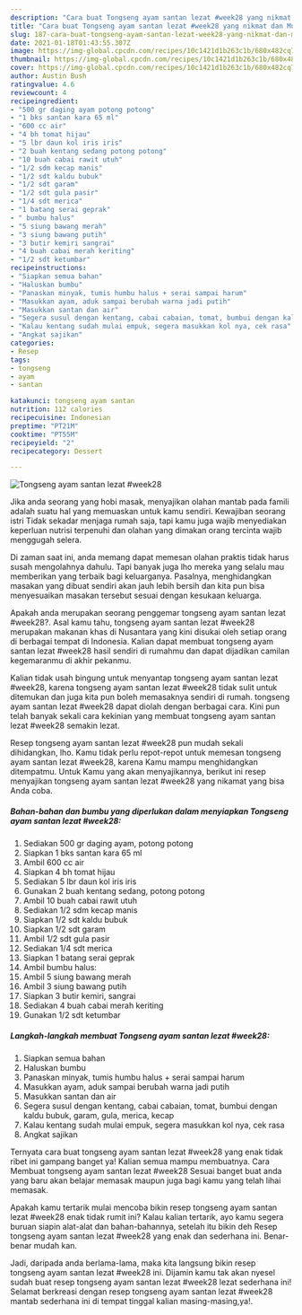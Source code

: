 ```yaml
---
description: "Cara buat Tongseng ayam santan lezat #week28 yang nikmat dan Mudah Dibuat"
title: "Cara buat Tongseng ayam santan lezat #week28 yang nikmat dan Mudah Dibuat"
slug: 187-cara-buat-tongseng-ayam-santan-lezat-week28-yang-nikmat-dan-mudah-dibuat
date: 2021-01-18T01:43:55.307Z
image: https://img-global.cpcdn.com/recipes/10c1421d1b263c1b/680x482cq70/tongseng-ayam-santan-lezat-week28-foto-resep-utama.jpg
thumbnail: https://img-global.cpcdn.com/recipes/10c1421d1b263c1b/680x482cq70/tongseng-ayam-santan-lezat-week28-foto-resep-utama.jpg
cover: https://img-global.cpcdn.com/recipes/10c1421d1b263c1b/680x482cq70/tongseng-ayam-santan-lezat-week28-foto-resep-utama.jpg
author: Austin Bush
ratingvalue: 4.6
reviewcount: 4
recipeingredient:
- "500 gr daging ayam potong potong"
- "1 bks santan kara 65 ml"
- "600 cc air"
- "4 bh tomat hijau"
- "5 lbr daun kol iris iris"
- "2 buah kentang sedang potong potong"
- "10 buah cabai rawit utuh"
- "1/2 sdm kecap manis"
- "1/2 sdt kaldu bubuk"
- "1/2 sdt garam"
- "1/2 sdt gula pasir"
- "1/4 sdt merica"
- "1 batang serai geprak"
- " bumbu halus"
- "5 siung bawang merah"
- "3 siung bawang putih"
- "3 butir kemiri sangrai"
- "4 buah cabai merah keriting"
- "1/2 sdt ketumbar"
recipeinstructions:
- "Siapkan semua bahan"
- "Haluskan bumbu"
- "Panaskan minyak, tumis humbu halus + serai sampai harum"
- "Masukkan ayam, aduk sampai berubah warna jadi putih"
- "Masukkan santan dan air"
- "Segera susul dengan kentang, cabai cabaian, tomat, bumbui dengan kaldu bubuk, garam, gula, merica, kecap"
- "Kalau kentang sudah mulai empuk, segera masukkan kol nya, cek rasa"
- "Angkat sajikan"
categories:
- Resep
tags:
- tongseng
- ayam
- santan

katakunci: tongseng ayam santan 
nutrition: 112 calories
recipecuisine: Indonesian
preptime: "PT21M"
cooktime: "PT55M"
recipeyield: "2"
recipecategory: Dessert

---
```



![Tongseng ayam santan lezat #week28](https://img-global.cpcdn.com/recipes/10c1421d1b263c1b/680x482cq70/tongseng-ayam-santan-lezat-week28-foto-resep-utama.jpg)

Jika anda seorang yang hobi masak, menyajikan olahan mantab pada famili adalah suatu hal yang memuaskan untuk kamu sendiri. Kewajiban seorang istri Tidak sekadar menjaga rumah saja, tapi kamu juga wajib menyediakan keperluan nutrisi terpenuhi dan olahan yang dimakan orang tercinta wajib menggugah selera.

Di zaman  saat ini, anda memang dapat memesan olahan praktis tidak harus susah mengolahnya dahulu. Tapi banyak juga lho mereka yang selalu mau memberikan yang terbaik bagi keluarganya. Pasalnya, menghidangkan masakan yang dibuat sendiri akan jauh lebih bersih dan kita pun bisa menyesuaikan masakan tersebut sesuai dengan kesukaan keluarga. 



Apakah anda merupakan seorang penggemar tongseng ayam santan lezat #week28?. Asal kamu tahu, tongseng ayam santan lezat #week28 merupakan makanan khas di Nusantara yang kini disukai oleh setiap orang di berbagai tempat di Indonesia. Kalian dapat membuat tongseng ayam santan lezat #week28 hasil sendiri di rumahmu dan dapat dijadikan camilan kegemaranmu di akhir pekanmu.

Kalian tidak usah bingung untuk menyantap tongseng ayam santan lezat #week28, karena tongseng ayam santan lezat #week28 tidak sulit untuk ditemukan dan juga kita pun boleh memasaknya sendiri di rumah. tongseng ayam santan lezat #week28 dapat diolah dengan berbagai cara. Kini pun telah banyak sekali cara kekinian yang membuat tongseng ayam santan lezat #week28 semakin lezat.

Resep tongseng ayam santan lezat #week28 pun mudah sekali dihidangkan, lho. Kamu tidak perlu repot-repot untuk memesan tongseng ayam santan lezat #week28, karena Kamu mampu menghidangkan ditempatmu. Untuk Kamu yang akan menyajikannya, berikut ini resep menyajikan tongseng ayam santan lezat #week28 yang nikamat yang bisa Anda coba.

<!--inarticleads1-->

##### Bahan-bahan dan bumbu yang diperlukan dalam menyiapkan Tongseng ayam santan lezat #week28:

1. Sediakan 500 gr daging ayam, potong potong
1. Siapkan 1 bks santan kara 65 ml
1. Ambil 600 cc air
1. Siapkan 4 bh tomat hijau
1. Sediakan 5 lbr daun kol iris iris
1. Gunakan 2 buah kentang sedang, potong potong
1. Ambil 10 buah cabai rawit utuh
1. Sediakan 1/2 sdm kecap manis
1. Siapkan 1/2 sdt kaldu bubuk
1. Siapkan 1/2 sdt garam
1. Ambil 1/2 sdt gula pasir
1. Sediakan 1/4 sdt merica
1. Siapkan 1 batang serai geprak
1. Ambil  bumbu halus:
1. Ambil 5 siung bawang merah
1. Ambil 3 siung bawang putih
1. Siapkan 3 butir kemiri, sangrai
1. Sediakan 4 buah cabai merah keriting
1. Gunakan 1/2 sdt ketumbar




<!--inarticleads2-->

##### Langkah-langkah membuat Tongseng ayam santan lezat #week28:

1. Siapkan semua bahan
1. Haluskan bumbu
1. Panaskan minyak, tumis humbu halus + serai sampai harum
1. Masukkan ayam, aduk sampai berubah warna jadi putih
1. Masukkan santan dan air
1. Segera susul dengan kentang, cabai cabaian, tomat, bumbui dengan kaldu bubuk, garam, gula, merica, kecap
1. Kalau kentang sudah mulai empuk, segera masukkan kol nya, cek rasa
1. Angkat sajikan




Ternyata cara buat tongseng ayam santan lezat #week28 yang enak tidak ribet ini gampang banget ya! Kalian semua mampu membuatnya. Cara Membuat tongseng ayam santan lezat #week28 Sesuai banget buat anda yang baru akan belajar memasak maupun juga bagi kamu yang telah lihai memasak.

Apakah kamu tertarik mulai mencoba bikin resep tongseng ayam santan lezat #week28 enak tidak rumit ini? Kalau kalian tertarik, ayo kamu segera buruan siapin alat-alat dan bahan-bahannya, setelah itu bikin deh Resep tongseng ayam santan lezat #week28 yang enak dan sederhana ini. Benar-benar mudah kan. 

Jadi, daripada anda berlama-lama, maka kita langsung bikin resep tongseng ayam santan lezat #week28 ini. Dijamin kamu tak akan nyesel sudah buat resep tongseng ayam santan lezat #week28 lezat sederhana ini! Selamat berkreasi dengan resep tongseng ayam santan lezat #week28 mantab sederhana ini di tempat tinggal kalian masing-masing,ya!.

